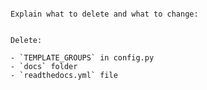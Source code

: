 ```{warning} To be written

Explain what to delete and what to change:


Delete:

- `TEMPLATE_GROUPS` in config.py
- `docs` folder
- `readthedocs.yml` file

```

